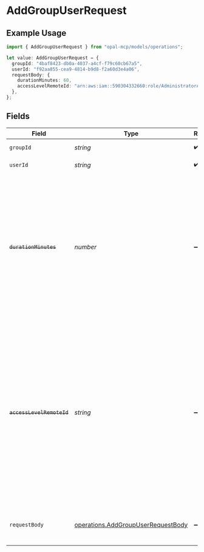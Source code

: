 # AddGroupUserRequest

## Example Usage

```typescript
import { AddGroupUserRequest } from "opal-mcp/models/operations";

let value: AddGroupUserRequest = {
  groupId: "4baf8423-db0a-4037-a4cf-f79c60cb67a5",
  userId: "f92aa855-cea9-4814-b9d8-f2a60d3e4a06",
  requestBody: {
    durationMinutes: 60,
    accessLevelRemoteId: "arn:aws:iam::590304332660:role/AdministratorAccess",
  },
};
```

## Fields

| Field                                                                                                                                                                                                                                                          | Type                                                                                                                                                                                                                                                           | Required                                                                                                                                                                                                                                                       | Description                                                                                                                                                                                                                                                    | Example                                                                                                                                                                                                                                                        |
| -------------------------------------------------------------------------------------------------------------------------------------------------------------------------------------------------------------------------------------------------------------- | -------------------------------------------------------------------------------------------------------------------------------------------------------------------------------------------------------------------------------------------------------------- | -------------------------------------------------------------------------------------------------------------------------------------------------------------------------------------------------------------------------------------------------------------- | -------------------------------------------------------------------------------------------------------------------------------------------------------------------------------------------------------------------------------------------------------------- | -------------------------------------------------------------------------------------------------------------------------------------------------------------------------------------------------------------------------------------------------------------- |
| `groupId`                                                                                                                                                                                                                                                      | *string*                                                                                                                                                                                                                                                       | :heavy_check_mark:                                                                                                                                                                                                                                             | The ID of the group.                                                                                                                                                                                                                                           | 4baf8423-db0a-4037-a4cf-f79c60cb67a5                                                                                                                                                                                                                           |
| `userId`                                                                                                                                                                                                                                                       | *string*                                                                                                                                                                                                                                                       | :heavy_check_mark:                                                                                                                                                                                                                                             | The ID of the user to add.                                                                                                                                                                                                                                     | f92aa855-cea9-4814-b9d8-f2a60d3e4a06                                                                                                                                                                                                                           |
| ~~`durationMinutes`~~                                                                                                                                                                                                                                          | *number*                                                                                                                                                                                                                                                       | :heavy_minus_sign:                                                                                                                                                                                                                                             | : warning: ** DEPRECATED **: This will be removed in a future release, please migrate away from it as soon as possible.<br/><br/>The duration for which the group can be accessed (in minutes). Use 0 to set to indefinite.                                    | 60                                                                                                                                                                                                                                                             |
| ~~`accessLevelRemoteId`~~                                                                                                                                                                                                                                      | *string*                                                                                                                                                                                                                                                       | :heavy_minus_sign:                                                                                                                                                                                                                                             | : warning: ** DEPRECATED **: This will be removed in a future release, please migrate away from it as soon as possible.<br/><br/>The remote ID of the access level to grant to this user. If omitted, the default access level remote ID value (empty string) is used. | arn:aws:iam::590304332660:role/AdministratorAccess                                                                                                                                                                                                             |
| `requestBody`                                                                                                                                                                                                                                                  | [operations.AddGroupUserRequestBody](../../models/operations/addgroupuserrequestbody.md)                                                                                                                                                                       | :heavy_minus_sign:                                                                                                                                                                                                                                             | N/A                                                                                                                                                                                                                                                            | {<br/>"duration_minutes": 60,<br/>"access_level_remote_id": "arn:aws:iam::590304332660:role/AdministratorAccess"<br/>}                                                                                                                                         |